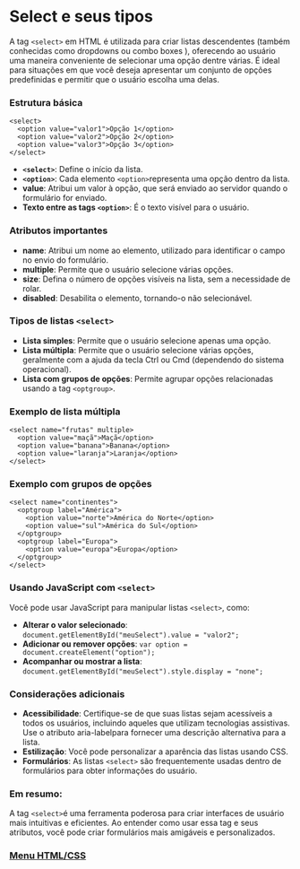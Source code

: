 # Select e seus tipos

A tag `<select>` em HTML é utilizada para criar listas descendentes (também conhecidas como dropdowns ou combo boxes ), oferecendo ao usuário uma maneira conveniente de selecionar uma opção dentre várias. É ideal para situações em que você deseja apresentar um conjunto de opções predefinidas e permitir que o usuário escolha uma delas.

### Estrutura básica

```
<select>
  <option value="valor1">Opção 1</option>
  <option value="valor2">Opção 2</option>
  <option value="valor3">Opção 3</option>
</select>
```

- **`<select>`**: Define o início da lista.
- **`<option>`**: Cada elemento `<option>`representa uma opção dentro da lista.
- **value**: Atribui um valor à opção, que será enviado ao servidor quando o formulário for enviado.
- **Texto entre as tags `<option>`**: É o texto visível para o usuário.

### Atributos importantes

- **name**: Atribui um nome ao elemento, utilizado para identificar o campo no envio do formulário.
- **multiple**: Permite que o usuário selecione várias opções.
- **size**: Defina o número de opções visíveis na lista, sem a necessidade de rolar.
- **disabled**: Desabilita o elemento, tornando-o não selecionável.

### Tipos de listas `<select>`

- **Lista simples**: Permite que o usuário selecione apenas uma opção.
- **Lista múltipla**: Permite que o usuário selecione várias opções, geralmente com a ajuda da tecla Ctrl ou Cmd (dependendo do sistema operacional).
- **Lista com grupos de opções**: Permite agrupar opções relacionadas usando a tag `<optgroup>`.

### Exemplo de lista múltipla

```
<select name="frutas" multiple>
  <option value="maçã">Maçã</option>
  <option value="banana">Banana</option>
  <option value="laranja">Laranja</option>
</select>
```

### Exemplo com grupos de opções

```
<select name="continentes">
  <optgroup label="América">
    <option value="norte">América do Norte</option>
    <option value="sul">América do Sul</option>
  </optgroup>
  <optgroup label="Europa">
    <option value="europa">Europa</option>
  </optgroup>
</select>
```

### Usando JavaScript com `<select>`

Você pode usar JavaScript para manipular listas `<select>`, como:

- **Alterar o valor selecionado**: `document.getElementById("meuSelect").value = "valor2";`
- **Adicionar ou remover opções**: `var option = document.createElement("option");`
- **Acompanhar ou mostrar a lista**: `document.getElementById("meuSelect").style.display = "none";`

### Considerações adicionais

- **Acessibilidade**: Certifique-se de que suas listas sejam acessíveis a todos os usuários, incluindo aqueles que utilizam tecnologias assistivas. Use o atributo aria-labelpara fornecer uma descrição alternativa para a lista.
- **Estilização**: Você pode personalizar a aparência das listas usando CSS.
- **Formulários**: As listas `<select>` são frequentemente usadas dentro de formulários para obter informações do usuário.

### Em resumo:

A tag `<select>`é uma ferramenta poderosa para criar interfaces de usuário mais intuitivas e eficientes. Ao entender como usar essa tag e seus atributos, você pode criar formulários mais amigáveis ​​e personalizados.

### [Menu HTML/CSS](../menu_html-css.md)